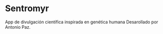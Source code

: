 # Sentromyr


App de divulgación científica inspirada en genética humana 
Desarollado por Antonio Paz.
